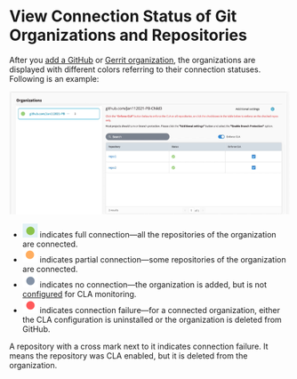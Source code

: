 # View Connection Status of Git Organizations and Repositories

After you [add a GitHub](./#add-github-organization) or [Gerrit organization](./#add-gerrit-organization), the organizations are displayed with different colors referring to their connection statuses. Following is an example:

![Git Organizations Connection Status](../../../.gitbook/assets/github-organization-status.png)

* ![](../../../.gitbook/assets/connected-green-color.png) indicates full connection—all the repositories of the organization are connected.
* ![](../../../.gitbook/assets/orange-partial-connection.png) indicates partial connection—some repositories of the organization are connected.
* ![](../../../.gitbook/assets/grey-no-connection.png) indicates no connection—the organization is added, but is not [configured](enforce-or-remove-cla-monitoring.md#configure-github-repositories) for CLA monitoring. 
* ![](../../../.gitbook/assets/red-connection-failure.png) indicates connection failure—for a connected organization, either the CLA configuration is uninstalled or the organization is deleted from GitHub.

A repository with a cross mark next to it indicates connection failure. It means the repository was CLA enabled, but it is deleted from the organization.

